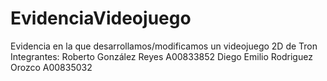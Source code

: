 # EvidenciaVideojuego
Evidencia en la que desarrollamos/modificamos un videojuego 2D de Tron
Integrantes:
Roberto González Reyes A00833852
Diego Emilio Rodriguez Orozco A00835032
